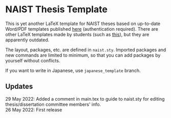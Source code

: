 # NAIST Thesis Template

This is yet another LaTeX template for NAIST theses based on up-to-date Word/PDF templates published <a href="http://isw3.naist.jp/IS/Local/IsOffice/announce/thesis-master-eng.html">here</a> (authentication required).
There are other LaTeX templates made by students (such as <a href="https://github.com/kmiya/naist-thesis-tmpl-en">this</a>), but they are apparently outdated.

The layout, packages,  etc. are defined in `naist.sty`.
Imported packages and new commands are limited to minimum, so that you can add packages by yourself without conflicts.

If you want to write in Japanese, use `japanese_template` branch.

## Updates
29 May 2022: Added a comment in main.tex to guide to naist.sty for editing thesis/dissertation committee members' info. <br>
26 May 2022: First release